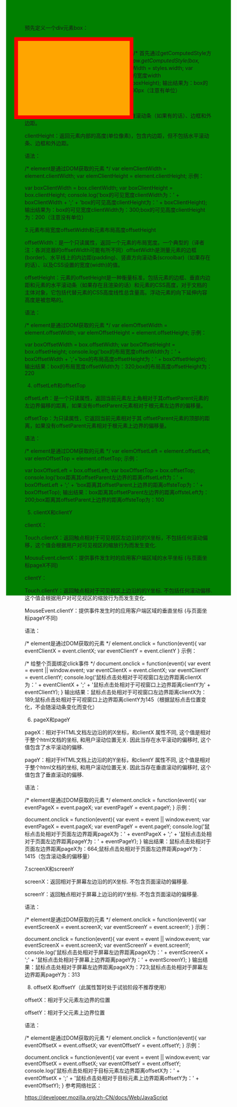 预先定义一个div元素box：

<!DOCTYPE html>
<html>
<head>
  <meta charset="utf-8">
  <title>各种常见宽度和高度总结</title>
  <style type="text/css">
    *{
      padding: 0px;
      margin: 0px;
    }
    body{
      height: 1500px;
      background-color: green;
    }
    #box{
      position: absolute;
      top: 100px;
      left: 200px;
      height: 200px;
      width: 300px;
      border: 10px solid red;
      background-color: orange;
    }
  </style>
</head>
<body>
  <div id="box">

  </div>
</body>
  <script type="text/javascript">
    /* js代码区 */
  </script>
</html>
1.宽度width和高度height

var box = document.getElementById('box');
/* 首先通过getComputedStyle方法获取box的所有样式属性 */
var styles = window.getComputedStyle(box, null);
/* 获取box的宽度width和高度 */
var boxWidth = styles.width;
var boxHeight = styles.height;
console.log('box的宽度width为：'+boxWidth+';'+'box的高度height为：'+boxHeight);
输出结果为：box的宽度width为：300px ;box的高度height为：200px（注意有单位）

2.可见宽度clientWidth和可见高度clientHeight

clientWidth：该属性包括内边距，但不包括垂直滚动条（如果有的话）、边框和外边距。

clientHeight：返回元素内部的高度(单位像素)，包含内边距，但不包括水平滚动条、边框和外边距。

语法：

/* element是通过DOM获取的元素 */
var elemClientWidth = element.clientWidth;
var elemClientHeight = element.clientHeight;
示例：

var boxClientWidth = box.clientWidth;
var boxClientHeight = box.clientHeight;
console.log('box的可见宽度clientWidth为：' + boxClientWidth + ';' + 'box的可见高度clientHeight为：' + boxClientHeight);
输出结果为：box的可见宽度clientWidth为：300;box的可见高度clientHeight为：200（注意没有单位）

3.元素布局宽度offsetWidth和元素布局高度offsetHeight

offsetWidth：是一个只读属性，返回一个元素的布局宽度。一个典型的（译者注：各浏览器的offsetWidth可能有所不同）offsetWidth是测量元素的边框(border)、水平线上的内边距(padding)、竖直方向滚动条(scroolbar)（如果存在的话）、以及CSS设置的宽度(width)的值。

offsetHeight：元素的offsetHeight是一种衡量标准，包括元素的边框、垂直内边距和元素的水平滚动条（如果存在且渲染的话）和元素的CSS高度，对于文档的主体对象，它包括代替元素的CSS高度线性总含量高。浮动元素的向下延伸内容高度是被忽略的。

语法：

/* element是通过DOM获取的元素 */
var elemOffsetWidth = element.offsetWidth;
var elemOffsetHeight = element.offsetHeight;
示例：

var boxOffsetWidth = box.offsetWidth;
var boxOffsetHeight = box.offsetHeight;
console.log('box的布局宽度offsetWidth为：' + boxOffsetWidth + ';'+'box的布局高度offsetHeight为：' + boxOffsetHeight);
输出结果：box的布局宽度offsetWidth为：320;box的布局高度offsetHeight为：220

4. offsetLeft和offsetTop

offsetLeft：是一个只读属性，返回当前元素左上角相对于其offsetParent元素的左边界偏移的距离，如果没有offsetParent元素相对于根元素左边界的偏移量。

offsetTop：为只读属性，它返回当前元素相对于其 offsetParent元素的顶部的距离，如果没有offsetParent元素相对于根元素上边界的偏移量。

语法：

/* element是通过DOM获取的元素 */
var elemOffsetLeft = element.offsetLeft;
var elemOffsetTop = element.offsetTop;
示例：

var boxOffsetLeft = box.offsetLeft;
var boxOffsetTop = box.offsetTop;
console.log('box距离其offsetParent左边界的距离offsetLeft为：' + boxOffsetLeft + ';' + 'box距离其offsetParent上边界的距离offsteTop为：' + boxOffsetTop);
输出结果：box距离其offsetParent左边界的距离offsteLeft为：200;box距离其offsetParent上边界的距离offsteTop为：100

5. clientX和clientY

clientX：

Touch.clientX：返回触点相对于可见视区左边沿的的X坐标，不包括任何滚动偏移，这个值会根据用户对可见视区的缩放行为而发生变化.

MousuEvent.clientX：提供事件发生时的应用客户端区域的水平坐标 (与页面坐标pageX不同)

clientY：

Touch.clientY：返回触点相对于可见视区上边沿的的Y坐标. 不包括任何滚动偏移.这个值会根据用户对可见视区的缩放行为而发生变化.

MouseEvent.clientY：提供事件发生时的应用客户端区域的垂直坐标 (与页面坐标pageY不同)

语法：

/* element是通过DOM获取的元素 */
element.onclick = function(event){
    var eventClientX = event.clientX;
    var eventClientY = event.clientY
}
示例：

/* 给整个页面绑定click事件 */
document.onclick = function(event){
  var event = event || window.event;
  var eventClientX = event.clientX;
  var eventClientY = event.clientY;
  console.log('鼠标点击处相对于可视窗口左边界距离clientX为：' + eventClientX + ';' + '鼠标点击处相对于可视窗口上边界距离clientY为' + eventClientY);
}
输出结果：鼠标点击处相对于可视窗口左边界距离clientX为：189;鼠标点击处相对于可视窗口上边界距离clientY为145（根据鼠标点击位置变化，不会随滚动条变化而变化）

6. pageX和pageY

pageX：相对于HTML文档左边沿的的X坐标，和clientX 属性不同, 这个值是相对于整个html文档的坐标, 和用户滚动位置无关. 因此当存在水平滚动的偏移时, 这个值包含了水平滚动的偏移.

pageY：相对于HTML文档上边沿的的Y坐标，和clientY 属性不同, 这个值是相对于整个html文档的坐标, 和用户滚动位置无关. 因此当存在垂直滚动的偏移时, 这个值包含了垂直滚动的偏移.

语法：

/* element是通过DOM获取的元素 */
element.onclick = function(event){
    var eventPageX = event.pageX;
    var eventPageY = event.pageY;
}
示例：

document.onclick = function(event){
  var event = event || window.event;
  var eventPageX = event.pageX;
  var eventPageY = event.pageY;
  console.log('鼠标点击处相对于页面左边界距离pageX为：' + eventPageX + ';' + '鼠标点击处相对于页面左边界距离pageY为：' + eventPageY);
}
输出结果：鼠标点击处相对于页面左边界距离pageX为：664;鼠标点击处相对于页面左边界距离pageY为：1415（包含滚动条的偏移量）

7.screenX和screenY

screenX：返回相对于屏幕左边沿的的X坐标. 不包含页面滚动的偏移量.

screenY：返回触点相对于屏幕上边沿的的Y坐标. 不包含页面滚动的偏移量.

语法：

/* element是通过DOM获取的元素 */
element.onclick = function(event){
    var eventScreenX = event.screenX;
    var eventScreenY = event.screenY;
}
示例：

document.onclick = function(event){
  var event = event || window.event;
  var eventScreenX = event.screenX;
  var eventScreenY = event.screenY;
  console.log('鼠标点击处相对于屏幕左边界距离pageX为：' + eventScreenX + ';' + '鼠标点击处相对于屏幕上边界距离pageY为：' + eventScreenY);
}
输出结果：鼠标点击处相对于屏幕左边界距离pageX为：723;鼠标点击处相对于屏幕左边界距离pageY为：313

8. offsetX 和offsetY（此属性暂时处于试验阶段不推荐使用）

offsetX：相对于父元素左边界的位置

offsetY：相对于父元素上边界位置

语法：

/* element是通过DOM获取的元素 */
element.onclick = function(event){
    var eventOffsetX = event.offsetX;
    var eventOffsetY = event.offsetY;
}
示例：

document.onclick = function(event){
  var event = event || window.event;
  var eventOffsetX = event.offsetX;
  var eventOffsetY = event.offsetY;
  console.log('鼠标点击处相对于目标元素左边界距离offsetX为：' + eventOffsetX + ';' + '鼠标点击处相对于目标元素上边界距离offsetY为：' + eventOffsetY);
}
参考网络社区：

https://developer.mozilla.org/zh-CN/docs/Web/JavaScript